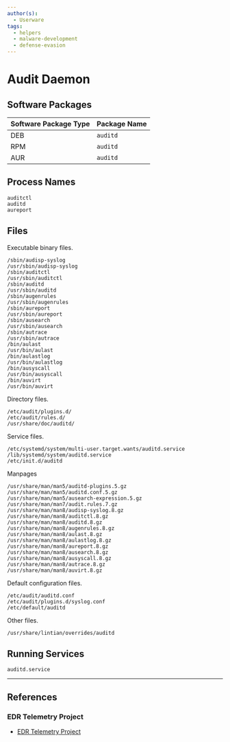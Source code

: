 ```yaml
---
author(s):
  - Userware
tags:
  - helpers
  - malware-development
  - defense-evasion
---
```

# Audit Daemon

## Software Packages

| Software Package Type | Package Name |
| --------------------- | ------------ |
| DEB                   | `auditd`     |
| RPM                   | `auditd`     |
| AUR                   | `auditd`     |

## Process Names

```
auditctl
auditd
aureport
```

## Files

Executable binary files.

```
/sbin/audisp-syslog
/usr/sbin/audisp-syslog
/sbin/auditctl
/usr/sbin/auditctl
/sbin/auditd
/usr/sbin/auditd
/sbin/augenrules
/usr/sbin/augenrules
/sbin/aureport
/usr/sbin/aureport
/sbin/ausearch
/usr/sbin/ausearch
/sbin/autrace
/usr/sbin/autrace
/bin/aulast
/usr/bin/aulast
/bin/aulastlog
/usr/bin/aulastlog
/bin/ausyscall
/usr/bin/ausyscall
/bin/auvirt
/usr/bin/auvirt
```

Directory files.

```
/etc/audit/plugins.d/
/etc/audit/rules.d/
/usr/share/doc/auditd/
```

Service files.

```
/etc/systemd/system/multi-user.target.wants/auditd.service
/lib/systemd/system/auditd.service
/etc/init.d/auditd
```

Manpages

```
/usr/share/man/man5/auditd-plugins.5.gz
/usr/share/man/man5/auditd.conf.5.gz
/usr/share/man/man5/ausearch-expression.5.gz
/usr/share/man/man7/audit.rules.7.gz
/usr/share/man/man8/audisp-syslog.8.gz
/usr/share/man/man8/auditctl.8.gz
/usr/share/man/man8/auditd.8.gz
/usr/share/man/man8/augenrules.8.gz
/usr/share/man/man8/aulast.8.gz
/usr/share/man/man8/aulastlog.8.gz
/usr/share/man/man8/aureport.8.gz
/usr/share/man/man8/ausearch.8.gz
/usr/share/man/man8/ausyscall.8.gz
/usr/share/man/man8/autrace.8.gz
/usr/share/man/man8/auvirt.8.gz
```

Default configuration files.

```
/etc/audit/auditd.conf
/etc/audit/plugins.d/syslog.conf
/etc/default/auditd
```

Other files.

```
/usr/share/lintian/overrides/auditd
```

## Running Services

```
auditd.service
```

---
## References

### EDR Telemetry Project

- [EDR Telemetry Project](https://www.edr-telemetry.com/)